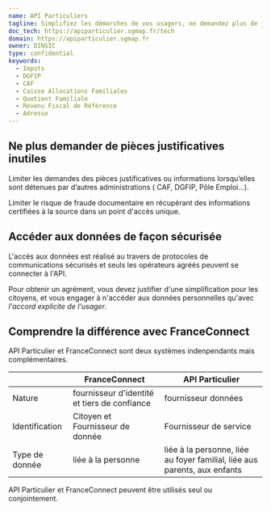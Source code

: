 ```yaml
---
name: API Particuliers
tagline: Simplifiez les démarches de vos usagers, ne demandez plus de justificatifs
doc_tech: https://apiparticulier.sgmap.fr/tech
domain: https://apiparticulier.sgmap.fr
owner: DINSIC
type: confidential
keywords:
  - Impots
  - DGFIP
  - CAF
  - Caisse Allocations Familiales
  - Quotient Familiale
  - Revenu Fiscal de Référence
  - Adresse
---
```



Ne plus demander de pièces justificatives inutiles
-------------------------------------------------

Limiter les demandes des pièces justificatives ou informations lorsqu’elles sont détenues par d’autres administrations ( CAF, DGFIP, Pôle Emploi…).

Limiter le risque de fraude documentaire en récupérant des informations certifiées à la source dans un point d'accès unique.


Accéder aux données de façon sécurisée
--------------------------------------

L'accès aux données est réalisé au travers de protocoles de communications sécurisés et seuls les opérateurs agréés peuvent se connecter à l'API.

Pour obtenir un agrément, vous devez justifier d'une simplification pour les citoyens, et vous engager à n'accéder aux données personnelles qu'avec *l'accord explicite de l'usager*.


Comprendre la différence avec FranceConnect
-------------------------------------------

API Particulier et FranceConnect sont deux systèmes indenpendants mais complémentaires.

|                | FranceConnect                                | API Particulier                                                           |
|----------------|----------------------------------------------|---------------------------------------------------------------------------|
| Nature         | fournisseur d'identité et tiers de confiance | fournisseur données                                                       |
| Identification | Citoyen et Fournisseur de donnée             | Fournisseur de service                                                    |
| Type de donnée | liée à la personne                           | liée à la personne, liée au foyer familial, liée aus parents, aux enfants |


API Particulier et FranceConnect peuvent être utilisés seul ou conjointement.
